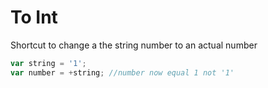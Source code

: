 # To Int

Shortcut to change a the string number to an actual number

```javascript
var string = '1';
var number = +string; //number now equal 1 not '1'
````
